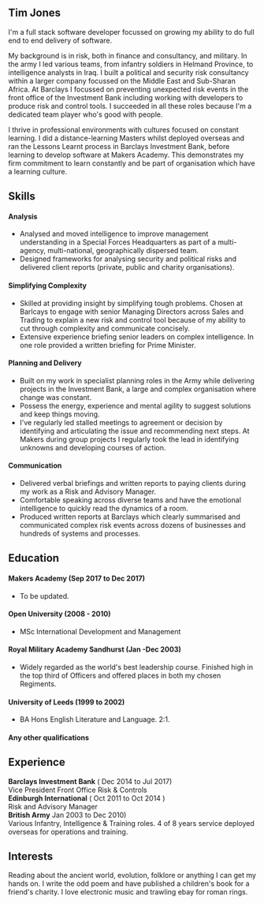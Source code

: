 ## Tim Jones
I'm a full stack software developer focussed on growing my ability to do full end to end delivery of software.

My background is in risk, both in finance and consultancy, and military. In the army I led various teams, from infantry soldiers in Helmand Province, to intelligence analysts in Iraq. I built a political and security risk consultancy within a larger company focussed on the Middle East and Sub-Sharan Africa. At Barclays I focussed on preventing unexpected risk events in the front office of the Investment Bank including working with developers to produce risk and control tools. I succeeded in all these roles because I'm a dedicated team player who's good with people.

I thrive in professional environments with cultures focused on constant learning. I did a distance-learning Masters whilst deployed overseas and ran the Lessons Learnt process in Barclays Investment Bank, before learning to develop software at Makers Academy. This demonstrates my firm commitment to learn constantly and be part of organisation which have a learning culture.

## Skills

#### Analysis

* Analysed and moved intelligence to improve management understanding in a Special Forces Headquarters as part of a multi-agency, multi-national, geographically dispersed team. 
* Designed frameworks for analysing security and political risks and delivered client reports (private, public and charity organisations).

#### Simplifying Complexity

* Skilled at providing insight by simplifying tough problems. Chosen at Barlcays to engage with senior Managing Directors across Sales and Trading to explain a new risk and control tool because of my ability to cut through complexity and communicate concisely.
* Extensive experience briefing senior leaders on complex intelligence. In one role provided a written briefing for Prime Minister.

#### Planning and Delivery

* Built on my work in specialist planning roles in the Army while delivering projects in the Investment Bank, a large and complex organisation where change was constant. 
* Possess the energy, experience and mental agility to suggest solutions and keep things moving. 
* I've regularly led stalled meetings to agreement or decision by identifying and articulating the issue and recommending next steps. At Makers during group projects I regularly took the lead in identifying unknowns and developing courses of action.


#### Communication

* Delivered verbal briefings and written reports to paying clients during my work as a Risk and Advisory Manager. 
* Comfortable speaking across diverse teams and have the emotional intelligence to quickly read the dynamics of a room.
* Produced written reports at Barclays which clearly summarised and communicated complex risk events across dozens of businesses and hundreds of systems and processes.

## Education

#### Makers Academy (Sep 2017 to Dec 2017)

- To be updated.

#### Open University (2008 - 2010)

- MSc International Development and Management

#### Royal Military Academy Sandhurst (Jan -Dec 2003)

- Widely regarded as the world's best leadership course. Finished high in the top third of Officers and offered places in both my chosen Regiments.

#### University of Leeds (1999 to 2002)

- BA Hons English Literature and Language. 2:1.

#### Any other qualifications

## Experience

**Barclays Investment Bank** ( Dec 2014 to Jul 2017)    
Vice President Front Office Risk & Controls   
**Edinburgh International** ( Oct 2011 to Oct 2014 )    
Risk and Advisory Manager  
**British Army** Jan 2003 to Dec 2010)    
Various Infantry, Intelligence & Training roles. 4 of 8 years service deployed overseas for operations and training.


## Interests
Reading about the ancient world, evolution, folklore or anything I can get my hands on.
I write the odd poem and have published a children's book for a friend's charity.
I love electronic music and trawling ebay for roman rings.
